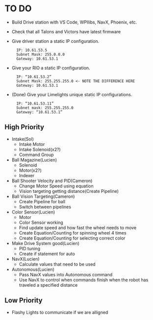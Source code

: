 # TO DO
- Build Drive station with VS Code, WPIlibs, NavX, Phoenix, etc.
- Check that all Talons and Victors have latest firmware
- Give driver station a static IP configuration.

        IP: 10.61.53.5
        Subnet Mask: 255.0.0.0
        Gateway: 10.61.53.1

- Give your RIO a static IP configuration.

        IP: “10.61.53.2”
        Subnet Mask: 255.255.255.0 <- NOTE THE DIFFERENCE HERE
        Gateway: 10.61.53.1

- (Done) Give your Limelights unique static IP configurations.

        IP: “10.61.53.11”
        Subnet mask: 255.255.255.0
        Gateway: “10.61.53.1”

## High Priority
- Intake(Sol)
    - Intake Motor
    - Intake Solenoid(x2?)
    - Command Group
- Ball Magazine(Lucien) 
    - Solenoid
    - Motor(x2?)
    - Indexer
- Ball Shooter Velocity and PID(Cameron)
    - Change Motor Speed using equation
    - Vision targeting getting distance(Create Pipeline)
- Ball Vision Targeting(Cameron) 
    - Create Pipeline for ball
    - Switch between pipelines
- Color Sensor(Lucien) 
    - Motor
    - Color Sensor working
    - Find update speed and how fast the wheel needs to move
    - Create Equation/Counting for spinning wheel 4 times
    - Create Equation/Counting for selecting correct color
- Make Drive System good(Lucien)
    - PID tuning
    - Create if statement for auto
- NavX(Lucien)
    - Calculate values that need to be used
- Autonomous(Lucien)
    - Pass NavX values into Autonomous command
    - Use NavX to control when commands finish when the robot has traveled a specified distance
## Low Priority
- Flashy Lights to communicate if we are alligned


